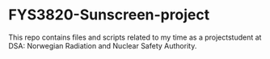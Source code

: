 # FYS3820-Sunscreen-project
This repo contains files and scripts related to my time as a projectstudent at DSA: Norwegian Radiation and Nuclear Safety Authority.

